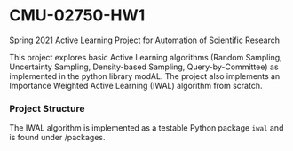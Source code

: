 # CMU-02750-HW1
Spring 2021 Active Learning Project for Automation of Scientific Research

This project explores basic Active Learning algorithms (Random Sampling, Uncertainty Sampling, Density-based Sampling,  Query-by-Committee) as implemented in the python library modAL. The project also implements an Importance Weighted Active Learning (IWAL) algorithm from scratch.

### Project Structure
The IWAL algorithm is implemented as a testable Python package `iwal` and is found under /packages.